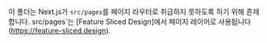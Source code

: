 이 폴더는 Next.js가 `src/pages`를 페이지 라우터로 취급하지 못하도록 하기 위해 존재합니다. src/pages`는 [Feature Sliced Design]에서 페이지 레이어로 사용됩니다(https://feature-sliced.design).